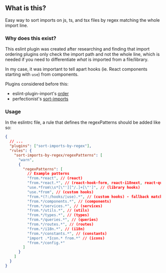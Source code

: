 ## What is this?

Easy way to sort imports on js, ts, and tsx files by regex matching the whole import line.

### Why does this exist?

This eslint plugin was created after researching and finding that import ordering plugins only check the import path and not the whole line, which is needed if you need to differentiate _what_ is imported from a file/library.

In my case, it was important to tell apart hooks (ie. React components starting with `use`) from components.

Plugins considered before this:

- eslint-plugin-import's [order](https://github.com/import-js/eslint-plugin-import/blob/main/docs/rules/order.md)
- perfectionist's [sort-imports](https://perfectionist.dev/rules/sort-imports)

### Usage

In the eslintrc file, a rule that defines the regexPatterns should be added like so:

```json
{
  // ...
  "plugins": ["sort-imports-by-regex"],
  "rules": {
    "sort-imports-by-regex/regexPatterns": [
      "warn",
      {
        "regexPatterns": [
          // Example patterns
          "from.*react", // (react)
          "from.*react.*", // (react-hook-form, react-i18next, react-query, etc)
          "use.*from\\s*[\"'][^/.]+[\"']", // (library hooks)
          "use.*from", // (custom hooks)
          "from.*(?:/hooks/|use).*", // (custom hooks) - fallback match
          "from.*/components.*", // (components)
          "from.*/services.*", // (services)
          "from.*/utils.*", // (utils)
          "from.*/types.*", // (types)
          "from.*/queries.*", // (queries)
          "from.*/routes.*", // (routes)
          "from.*/i18n.*", // (i18n)
          "from.*/constants.*", // (constants)
          "import .*Icon.* from.*" // (icons)
          "from.*/config.*"
        ]
      }
    ]
  }
}
```
